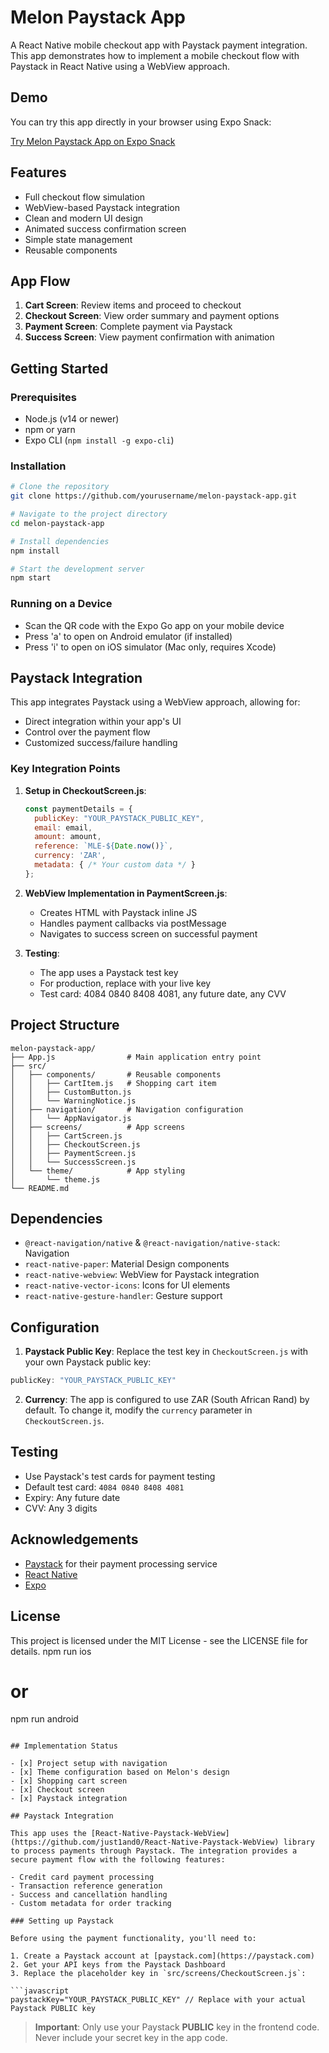 # Melon Paystack App

A React Native mobile checkout app with Paystack payment integration. This app demonstrates how to implement a mobile checkout flow with Paystack in React Native using a WebView approach.

## Demo

You can try this app directly in your browser using Expo Snack:

[Try Melon Paystack App on Expo Snack](https://snack.expo.dev/@tolu-paystack/github.com-tolu-paystack-melon-sample)

## Features

- Full checkout flow simulation
- WebView-based Paystack integration 
- Clean and modern UI design
- Animated success confirmation screen
- Simple state management
- Reusable components

## App Flow

1. **Cart Screen**: Review items and proceed to checkout
2. **Checkout Screen**: View order summary and payment options
3. **Payment Screen**: Complete payment via Paystack
4. **Success Screen**: View payment confirmation with animation

## Getting Started

### Prerequisites

- Node.js (v14 or newer)
- npm or yarn
- Expo CLI (`npm install -g expo-cli`)

### Installation

```bash
# Clone the repository
git clone https://github.com/yourusername/melon-paystack-app.git

# Navigate to the project directory
cd melon-paystack-app

# Install dependencies
npm install

# Start the development server
npm start
```

### Running on a Device

- Scan the QR code with the Expo Go app on your mobile device
- Press 'a' to open on Android emulator (if installed)
- Press 'i' to open on iOS simulator (Mac only, requires Xcode)

## Paystack Integration

This app integrates Paystack using a WebView approach, allowing for:

- Direct integration within your app's UI
- Control over the payment flow
- Customized success/failure handling

### Key Integration Points

1. **Setup in CheckoutScreen.js**:
   ```javascript
   const paymentDetails = {
     publicKey: "YOUR_PAYSTACK_PUBLIC_KEY",
     email: email,
     amount: amount,
     reference: `MLE-${Date.now()}`,
     currency: 'ZAR',
     metadata: { /* Your custom data */ }
   };
   ```

2. **WebView Implementation in PaymentScreen.js**:
   - Creates HTML with Paystack inline JS
   - Handles payment callbacks via postMessage
   - Navigates to success screen on successful payment

3. **Testing**:
   - The app uses a Paystack test key
   - For production, replace with your live key
   - Test card: 4084 0840 8408 4081, any future date, any CVV

## Project Structure

```
melon-paystack-app/
├── App.js                # Main application entry point
├── src/
│   ├── components/       # Reusable components
│   │   ├── CartItem.js   # Shopping cart item
│   │   ├── CustomButton.js
│   │   └── WarningNotice.js
│   ├── navigation/       # Navigation configuration
│   │   └── AppNavigator.js
│   ├── screens/          # App screens
│   │   ├── CartScreen.js
│   │   ├── CheckoutScreen.js
│   │   ├── PaymentScreen.js
│   │   └── SuccessScreen.js
│   └── theme/            # App styling
│       └── theme.js
└── README.md
```

## Dependencies

- `@react-navigation/native` & `@react-navigation/native-stack`: Navigation
- `react-native-paper`: Material Design components
- `react-native-webview`: WebView for Paystack integration
- `react-native-vector-icons`: Icons for UI elements
- `react-native-gesture-handler`: Gesture support

## Configuration

1. **Paystack Public Key**: Replace the test key in `CheckoutScreen.js` with your own Paystack public key:
```javascript
publicKey: "YOUR_PAYSTACK_PUBLIC_KEY"
```

2. **Currency**: The app is configured to use ZAR (South African Rand) by default. To change it, modify the `currency` parameter in `CheckoutScreen.js`.

## Testing

- Use Paystack's test cards for payment testing
- Default test card: `4084 0840 8408 4081`
- Expiry: Any future date
- CVV: Any 3 digits

## Acknowledgements

- [Paystack](https://paystack.com/) for their payment processing service
- [React Native](https://reactnative.dev/)
- [Expo](https://expo.dev/)

## License

This project is licensed under the MIT License - see the LICENSE file for details.
   npm run ios
   # or
   npm run android
   ```

## Implementation Status

- [x] Project setup with navigation
- [x] Theme configuration based on Melon's design
- [x] Shopping cart screen
- [x] Checkout screen
- [x] Paystack integration

## Paystack Integration

This app uses the [React-Native-Paystack-WebView](https://github.com/just1and0/React-Native-Paystack-WebView) library to process payments through Paystack. The integration provides a secure payment flow with the following features:

- Credit card payment processing
- Transaction reference generation
- Success and cancellation handling
- Custom metadata for order tracking

### Setting up Paystack

Before using the payment functionality, you'll need to:

1. Create a Paystack account at [paystack.com](https://paystack.com)
2. Get your API keys from the Paystack Dashboard
3. Replace the placeholder key in `src/screens/CheckoutScreen.js`:

```javascript
paystackKey="YOUR_PAYSTACK_PUBLIC_KEY" // Replace with your actual Paystack PUBLIC key
```

> **Important**: Only use your Paystack **PUBLIC** key in the frontend code. Never include your secret key in the app code.
